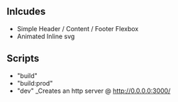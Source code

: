 ## Inlcudes

-   Simple Header / Content / Footer Flexbox
-   Animated Inline svg

## Scripts

-   "build"
-   "build:prod"
-   "dev" _Creates an http server @ http://0.0.0.0:3000/
